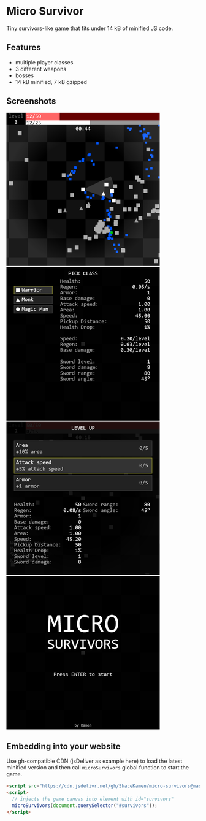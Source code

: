 # Micro Survivor

Tiny survivors-like game that fits under 14 kB of minified JS code.

## Features

- multiple player classes
- 3 different weapons
- bosses
- 14 kB minified, 7 kB gzipped

## Screenshots

![ingame](./media/ingame.png)
![classes](./media/class-picker.png)
![level-up](./media/level-up.png)
![start](./media/start.png)

## Embedding into your website

Use gh-compatible CDN (jsDeliver as example here) to load the latest minified version and then call `microSurvivors` global function to start the game.

```html
<script src="https://cdn.jsdelivr.net/gh/SkaceKamen/micro-survivors@master/main.min.js"></script>
<script>
  // injects the game canvas into element with id="survivors"
  microSurvivors(document.querySelector("#survivors"));
</script>
```
